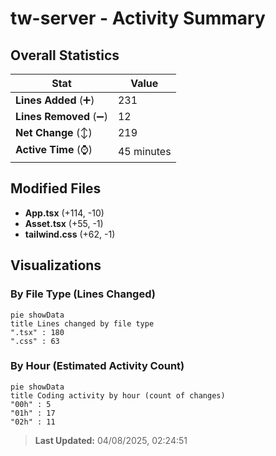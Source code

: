 # tw-server - Activity Summary 

## Overall Statistics

| Stat                   | Value                                                             |
| ---------------------- | ----------------------------------------------------------------- |
| **Lines Added** (➕)   | 231                                          |
| **Lines Removed** (➖) | 12                                        |
| **Net Change** (↕)    | 219                |
| **Active Time** (⌚)   | 45 minutes |


## Modified Files
- **App.tsx** (+114, -10)
- **Asset.tsx** (+55, -1)
- **tailwind.css** (+62, -1)

## Visualizations

### By File Type (Lines Changed)

```mermaid
pie showData
title Lines changed by file type
".tsx" : 180
".css" : 63
```

### By Hour (Estimated Activity Count)

```mermaid
pie showData
title Coding activity by hour (count of changes)
"00h" : 5
"01h" : 17
"02h" : 11
```


> **Last Updated:** 04/08/2025, 02:24:51